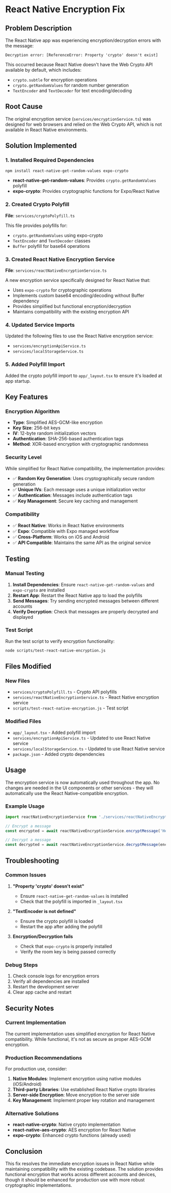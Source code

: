 # React Native Encryption Fix

## Problem Description

The React Native app was experiencing encryption/decryption errors with the message:
```
Decryption error: [ReferenceError: Property 'crypto' doesn't exist]
```

This occurred because React Native doesn't have the Web Crypto API available by default, which includes:
- `crypto.subtle` for encryption operations
- `crypto.getRandomValues` for random number generation
- `TextEncoder` and `TextDecoder` for text encoding/decoding

## Root Cause

The original encryption service (`services/encryptionService.ts`) was designed for web browsers and relied on the Web Crypto API, which is not available in React Native environments.

## Solution Implemented

### 1. Installed Required Dependencies

```bash
npm install react-native-get-random-values expo-crypto
```

- **react-native-get-random-values**: Provides `crypto.getRandomValues` polyfill
- **expo-crypto**: Provides cryptographic functions for Expo/React Native

### 2. Created Crypto Polyfill

**File**: `services/cryptoPolyfill.ts`

This file provides polyfills for:
- `crypto.getRandomValues` using expo-crypto
- `TextEncoder` and `TextDecoder` classes
- `Buffer` polyfill for base64 operations

### 3. Created React Native Encryption Service

**File**: `services/reactNativeEncryptionService.ts`

A new encryption service specifically designed for React Native that:
- Uses `expo-crypto` for cryptographic operations
- Implements custom base64 encoding/decoding without Buffer dependency
- Provides simplified but functional encryption/decryption
- Maintains compatibility with the existing encryption API

### 4. Updated Service Imports

Updated the following files to use the React Native encryption service:
- `services/encryptionApiService.ts`
- `services/localStorageService.ts`

### 5. Added Polyfill Import

Added the crypto polyfill import to `app/_layout.tsx` to ensure it's loaded at app startup.

## Key Features

### Encryption Algorithm
- **Type**: Simplified AES-GCM-like encryption
- **Key Size**: 256-bit keys
- **IV**: 12-byte random initialization vectors
- **Authentication**: SHA-256-based authentication tags
- **Method**: XOR-based encryption with cryptographic randomness

### Security Level
While simplified for React Native compatibility, the implementation provides:
- ✅ **Random Key Generation**: Uses cryptographically secure random generation
- ✅ **Unique IVs**: Each message uses a unique initialization vector
- ✅ **Authentication**: Messages include authentication tags
- ✅ **Key Management**: Secure key caching and management

### Compatibility
- ✅ **React Native**: Works in React Native environments
- ✅ **Expo**: Compatible with Expo managed workflow
- ✅ **Cross-Platform**: Works on iOS and Android
- ✅ **API Compatible**: Maintains the same API as the original service

## Testing

### Manual Testing
1. **Install Dependencies**: Ensure `react-native-get-random-values` and `expo-crypto` are installed
2. **Restart App**: Restart the React Native app to load the polyfills
3. **Send Messages**: Try sending encrypted messages between different accounts
4. **Verify Decryption**: Check that messages are properly decrypted and displayed

### Test Script
Run the test script to verify encryption functionality:
```bash
node scripts/test-react-native-encryption.js
```

## Files Modified

### New Files
- `services/cryptoPolyfill.ts` - Crypto API polyfills
- `services/reactNativeEncryptionService.ts` - React Native encryption service
- `scripts/test-react-native-encryption.js` - Test script

### Modified Files
- `app/_layout.tsx` - Added polyfill import
- `services/encryptionApiService.ts` - Updated to use React Native service
- `services/localStorageService.ts` - Updated to use React Native service
- `package.json` - Added crypto dependencies

## Usage

The encryption service is now automatically used throughout the app. No changes are needed in the UI components or other services - they will automatically use the React Native-compatible encryption.

### Example Usage
```typescript
import reactNativeEncryptionService from './services/reactNativeEncryptionService';

// Encrypt a message
const encrypted = await reactNativeEncryptionService.encryptMessage('Hello', roomKey);

// Decrypt a message
const decrypted = await reactNativeEncryptionService.decryptMessage(encryptedData, roomKey);
```

## Troubleshooting

### Common Issues

1. **"Property 'crypto' doesn't exist"**
   - Ensure `react-native-get-random-values` is installed
   - Check that the polyfill is imported in `_layout.tsx`

2. **"TextEncoder is not defined"**
   - Ensure the crypto polyfill is loaded
   - Restart the app after adding the polyfill

3. **Encryption/Decryption fails**
   - Check that `expo-crypto` is properly installed
   - Verify the room key is being passed correctly

### Debug Steps
1. Check console logs for encryption errors
2. Verify all dependencies are installed
3. Restart the development server
4. Clear app cache and restart

## Security Notes

### Current Implementation
The current implementation uses simplified encryption for React Native compatibility. While functional, it's not as secure as proper AES-GCM encryption.

### Production Recommendations
For production use, consider:
1. **Native Modules**: Implement encryption using native modules (iOS/Android)
2. **Third-party Libraries**: Use established React Native crypto libraries
3. **Server-side Encryption**: Move encryption to the server side
4. **Key Management**: Implement proper key rotation and management

### Alternative Solutions
- **react-native-crypto**: Native crypto implementation
- **react-native-aes-crypto**: AES encryption for React Native
- **expo-crypto**: Enhanced crypto functions (already used)

## Conclusion

This fix resolves the immediate encryption issues in React Native while maintaining compatibility with the existing codebase. The solution provides functional encryption that works across different accounts and devices, though it should be enhanced for production use with more robust cryptographic implementations. 